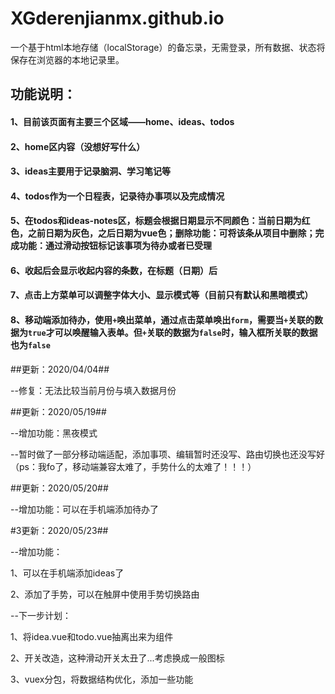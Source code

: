 # XGderenjianmx.github.io

一个基于html本地存储（localStorage）的备忘录，无需登录，所有数据、状态将保存在浏览器的本地记录里。

## 功能说明：

#### 1、目前该页面有主要三个区域——home、ideas、todos

#### 2、home区内容（没想好写什么）

#### 3、ideas主要用于记录脑洞、学习笔记等

#### 4、todos作为一个日程表，记录待办事项以及完成情况

#### 5、在todos和ideas-notes区，标题会根据日期显示不同颜色：当前日期为红色，之前日期为灰色，之后日期为vue色；删除功能：可将该条从项目中删除；完成功能：通过滑动按钮标记该事项为待办或者已受理

#### 6、收起后会显示收起内容的条数，在标题（日期）后

#### 7、点击上方菜单可以调整字体大小、显示模式等（目前只有默认和黑暗模式）

#### 8、移动端添加待办，使用`+`唤出菜单，通过点击菜单唤出`form`，需要当`+`关联的数据为`true`才可以唤醒输入表单。但`+`关联的数据为`false`时，输入框所关联的数据也为`false`

##更新：2020/04/04##

--修复：无法比较当前月份与填入数据月份

##更新：2020/05/19##

--增加功能：黑夜模式

--暂时做了一部分移动端适配，添加事项、编辑暂时还没写、路由切换也还没写好（ps：我fo了，移动端兼容太难了，手势什么的太难了！！！）

##更新：2020/05/20##

--增加功能：可以在手机端添加待办了

#3更新：2020/05/23##

--增加功能：

1、可以在手机端添加ideas了

2、添加了手势，可以在触屏中使用手势切换路由

--下一步计划：

1、将idea.vue和todo.vue抽离出来为组件

2、开关改造，这种滑动开关太丑了...考虑换成一般图标

3、vuex分包，将数据结构优化，添加一些功能
